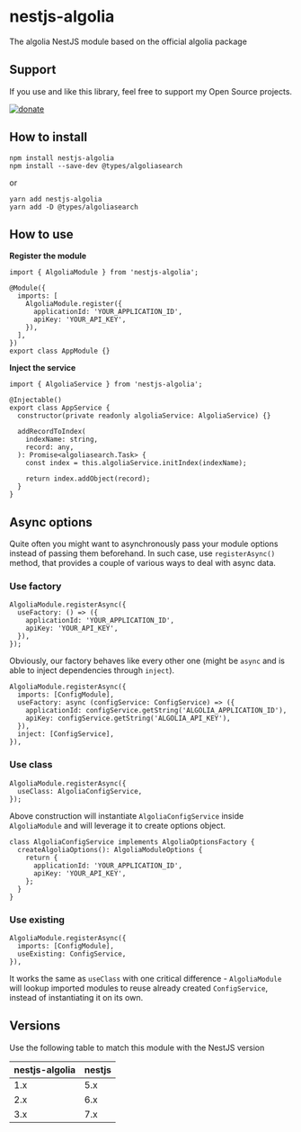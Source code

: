 # nestjs-algolia

The algolia NestJS module based on the official algolia package

## Support

If you use and like this library, feel free to support my Open Source projects.

[![donate](https://www.paypalobjects.com/en_US/BE/i/btn/btn_donateCC_LG.gif)](https://www.paypal.com/cgi-bin/webscr?cmd=_donations&business=JZ26X897M9V9L&currency_code=EUR)

## How to install

```
npm install nestjs-algolia
npm install --save-dev @types/algoliasearch
```

or

```
yarn add nestjs-algolia
yarn add -D @types/algoliasearch
```

## How to use

**Register the module**

```
import { AlgoliaModule } from 'nestjs-algolia';

@Module({
  imports: [
    AlgoliaModule.register({
      applicationId: 'YOUR_APPLICATION_ID',
      apiKey: 'YOUR_API_KEY',
    }),
  ],
})
export class AppModule {}
```

**Inject the service**

```
import { AlgoliaService } from 'nestjs-algolia';

@Injectable()
export class AppService {
  constructor(private readonly algoliaService: AlgoliaService) {}

  addRecordToIndex(
    indexName: string,
    record: any,
  ): Promise<algoliasearch.Task> {
    const index = this.algoliaService.initIndex(indexName);

    return index.addObject(record);
  }
}
```

## Async options

Quite often you might want to asynchronously pass your module options instead of passing them beforehand. In such case, use `registerAsync()` method, that provides a couple of various ways to deal with async data.

### Use factory

```
AlgoliaModule.registerAsync({
  useFactory: () => ({
    applicationId: 'YOUR_APPLICATION_ID',
    apiKey: 'YOUR_API_KEY',
  }),
});
```

Obviously, our factory behaves like every other one (might be `async` and is able to inject dependencies through `inject`).

```
AlgoliaModule.registerAsync({
  imports: [ConfigModule],
  useFactory: async (configService: ConfigService) => ({
    applicationId: configService.getString('ALGOLIA_APPLICATION_ID'),
    apiKey: configService.getString('ALGOLIA_API_KEY'),
  }),
  inject: [ConfigService],
}),
```

### Use class

```
AlgoliaModule.registerAsync({
  useClass: AlgoliaConfigService,
});
```

Above construction will instantiate `AlgoliaConfigService` inside `AlgoliaModule` and will leverage it to create options object.

```
class AlgoliaConfigService implements AlgoliaOptionsFactory {
  createAlgoliaOptions(): AlgoliaModuleOptions {
    return {
      applicationId: 'YOUR_APPLICATION_ID',
      apiKey: 'YOUR_API_KEY',
    };
  }
}
```

### Use existing

```
AlgoliaModule.registerAsync({
  imports: [ConfigModule],
  useExisting: ConfigService,
}),
```

It works the same as `useClass` with one critical difference - `AlgoliaModule` will lookup imported modules to reuse already created `ConfigService`, instead of instantiating it on its own.

## Versions

Use the following table to match this module with the NestJS version

| nestjs-algolia | nestjs |
| -------------- | ------ |
| 1.x            | 5.x    |
| 2.x            | 6.x    |
| 3.x            | 7.x    |
